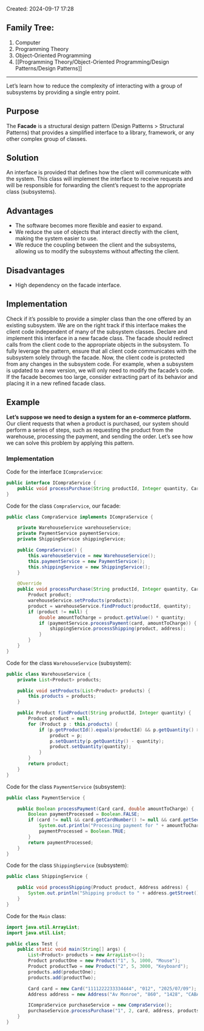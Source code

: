 Created: 2024-09-17 17:28
## Family Tree:
1. Computer
2. Programming Theory
3. Object-Oriented Programming
4. [[Programming Theory/Object-Oriented Programming/Design Patterns/Design Patterns]]
-- -
Let’s learn how to reduce the complexity of interacting with a group of subsystems by providing a single entry point.
## Purpose
The **Facade** is a structural design pattern (Design Patterns > Structural Patterns) that provides a simplified interface to a library, framework, or any other complex group of classes.
## Solution
An interface is provided that defines how the client will communicate with the system. This class will implement the interface to receive requests and will be responsible for forwarding the client’s request to the appropriate class (subsystems).
## Advantages
- The software becomes more flexible and easier to expand.
- We reduce the use of objects that interact directly with the client, making the system easier to use.
- We reduce the coupling between the client and the subsystems, allowing us to modify the subsystems without affecting the client.
## Disadvantages
- High dependency on the facade interface.
## Implementation
Check if it’s possible to provide a simpler class than the one offered by an existing subsystem. We are on the right track if this interface makes the client code independent of many of the subsystem classes.
Declare and implement this interface in a new facade class. The facade should redirect calls from the client code to the appropriate objects in the subsystem. To fully leverage the pattern, ensure that all client code communicates with the subsystem solely through the facade. Now, the client code is protected from any changes in the subsystem code. For example, when a subsystem is updated to a new version, we will only need to modify the facade’s code.
If the facade becomes too large, consider extracting part of its behavior and placing it in a new refined facade class.
## Example
**Let’s suppose we need to design a system for an e-commerce platform.** Our client requests that when a product is purchased, our system should perform a series of steps, such as requesting the product from the warehouse, processing the payment, and sending the order.
Let’s see how we can solve this problem by applying this pattern.
### Implementation
Code for the interface `ICompraService`:
```java
public interface ICompraService {
    public void processPurchase(String productId, Integer quantity, Card card, Address address, List<Product> products);
}
```
Code for the class `CompraService`, our facade:
```java
public class CompraService implements ICompraService {

    private WarehouseService warehouseService;
    private PaymentService paymentService;
    private ShippingService shippingService;

    public CompraService() {
        this.warehouseService = new WarehouseService();
        this.paymentService = new PaymentService();
        this.shippingService = new ShippingService();
    }

    @Override
    public void processPurchase(String productId, Integer quantity, Card card, Address address, List<Product> products) {
        Product product;
        warehouseService.setProducts(products);
        product = warehouseService.findProduct(productId, quantity);
        if (product != null) {
            double amountToCharge = product.getValue() * quantity;
            if (paymentService.processPayment(card, amountToCharge)) {
                shippingService.processShipping(product, address);
            }
        }
    }
}
```
Code for the class `WarehouseService` (subsystem):
```java
public class WarehouseService {
    private List<Product> products;

    public void setProducts(List<Product> products) {
        this.products = products;
    }

    public Product findProduct(String productId, Integer quantity) {
        Product product = null;
        for (Product p : this.products) {
            if (p.getProductId().equals(productId) && p.getQuantity() >= quantity) {
                product = p;
                p.setQuantity(p.getQuantity() - quantity);
                product.setQuantity(quantity);
            }
        }
        return product;
    }
}
```
Code for the class `PaymentService` (subsystem):
```java
public class PaymentService {

    public Boolean processPayment(Card card, double amountToCharge) {
        Boolean paymentProcessed = Boolean.FALSE;
        if (card != null && card.getCardNumber() != null && card.getSecurityCode() != null) {
            System.out.println("Processing payment for " + amountToCharge);
            paymentProcessed = Boolean.TRUE;
        }
        return paymentProcessed;
    }
}
```
Code for the class `ShippingService` (subsystem):
```java
public class ShippingService {

    public void processShipping(Product product, Address address) {
        System.out.println("Shipping product to " + address.getStreet() + " " + address.getNumber() + ", " + address.getNeighborhood());
    }
}
```
Code for the `Main` class:
```java
import java.util.ArrayList;
import java.util.List;

public class Test {
    public static void main(String[] args) {
        List<Product> products = new ArrayList<>();
        Product productOne = new Product("1", 5, 1000, "Mouse");
        Product productTwo = new Product("2", 5, 3000, "Keyboard");
        products.add(productOne);
        products.add(productTwo);

        Card card = new Card("1111222233334444", "012", "2025/07/09");
        Address address = new Address("Av Monroe", "860", "1428", "CABA", "Capital Federal");

        ICompraService purchaseService = new CompraService();
        purchaseService.processPurchase("1", 2, card, address, products);
    }
}
```